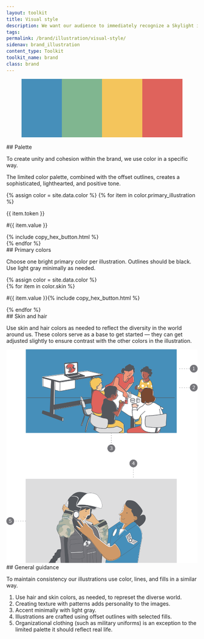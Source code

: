 ```yaml
---
layout: toolkit
title: Visual style
description: We want our audience to immediately recognize a Skylight illustration. To do that, we follow a few simple guidelines to ensure consistency, from our color palette to our use of lines and fill. Use this guidance to create illustrations that are uniquely Skylight.
tags:
permalink: /brand/illustration/visual-style/
sidenav: brand_illustration
content_type: Toolkit
toolkit_name: brand
class: brand
---
```


<div class="row brand__content-section">
<div class="col-md-8">
  <figure class="section__img p-5">
    <img class="" src="/img/brand/identity/colors/intro.svg" alt="">
  </figure>
</div>
<div class="col-md-4" markdown="1">
## Palette

To create unity and cohesion within the brand, we use color in a specific way.

The limited color palette, combined with the offset outlines, creates a sophisticated, lighthearted, and positive tone.
</div>
</div>

<div class="row brand__content-section">
  <div class="col-md-8">
    <div class="section__container p-5">
      <div class="swatch__container brand-swatch row">
      {% assign color = site.data.color %}
        {% for item in color.primary_illustration %}
          <div class="swatch-group col-6 col-md-4">
            <div class="swatch bg-{{ item.token }}"></div>
            <p>{{ item.token }}</p>
            <p class='hex-val'>#{{ item.value }}</p>
            {% include copy_hex_button.html %}
          </div>
        {% endfor %}
      </div>
    </div>
  </div>
<div class="col-md-4" markdown="1">
## Primary colors

Choose one bright primary color per illustration. Outlines should be black. Use light  gray minimally as needed.
</div>
</div>

<div class="row brand__content-section">
<div class="col-md-8">
  <div class="section__container p-5">
    {% assign color = site.data.color %}
    <div class="row">
      {% for item in color.skin %}
        <div class="swatch__container col-4 col-lg-2 px-1">
          <div class="swatch--long" style="background-color:#{{ item.value }}">
            <!-- <p>{{ item.token }}</p>
            <p>{{ item.token }}</p> -->
          </div>
          <p class="brand__hex ml-0">
            <span class="hex-val mr-2">#{{ item.value }}</span>{% include copy_hex_button.html %}
          </p>
        </div>
      {% endfor %}
    </div>
  </div>
</div>
<div class="col-md-4" markdown="1">
## Skin and hair

Use skin and hair colors as needed to reflect the diversity in the world around us. These colors serve as a base to get started — they can get adjusted slightly to ensure contrast with the other colors in the illustration.
</div>
</div>

<div class="row brand__content-section">
<div class="col-md-8">
  <div class="section__img p-5 flex-column">
    <div class="row">
      <div class="col-12">
        <img class="mb-2" src="/img/brand/illustration/general-guidance.svg" alt="A caretaker with children sitting around a table and playing with blocks with a computer in the background. Gear technician helping a female pilot put on her helmet.">
      </div>
    </div>
  </div>
</div>
<div class="col-md-4" markdown="1">
## General guidance

To maintain consistency our illustrations use color, lines, and fills in a similar way.

1. Use hair and skin colors, as needed, to represet the diverse world.
1. Creating texture with patterns adds personality to the images.
1. Accent minimally with light gray.
1. Illustrations are crafted using offset outlines with selected fills.
1. Organizational clothing (such as military uniforms) is an exception to the limited palette it should reflect real life.
</div>
</div>

<script type="text/javascript">
  $( document ).ready(function() {
    $('button.btn-copy-hex').click(function(){

      let btn = $(this)
      let text = btn.siblings('.hex-val').text().toUpperCase();
      let original_text = btn.attr('data-original-title')

      btn.attr('data-original-title', 'Copied!')
          .tooltip('show');
      navigator.clipboard.writeText(text);

      setTimeout(function(){
        btn.attr('data-original-title', original_text)
      }, 1000);
    })
  });
</script>
